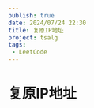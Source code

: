 ```yaml
---
publish: true
date: 2024/07/24 22:30
title: 复原IP地址
project: tsalg
tags:
 - LeetCode
---
```


# 复原IP地址
